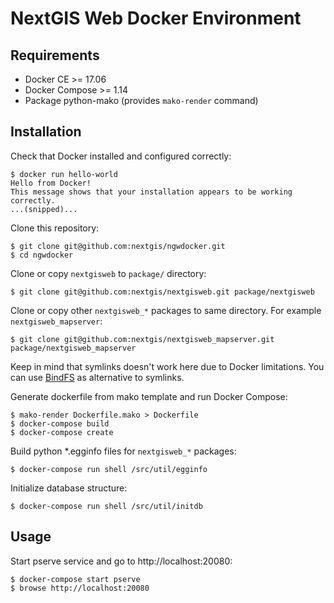 NextGIS Web Docker Environment
==============================

## Requirements

* Docker CE >= 17.06
* Docker Compose >= 1.14
* Package python-mako (provides `mako-render` command)

## Installation

Check that Docker installed and configured correctly:

    $ docker run hello-world
    Hello from Docker!
    This message shows that your installation appears to be working correctly.
    ...(snipped)...

Clone this repository:

    $ git clone git@github.com:nextgis/ngwdocker.git
    $ cd ngwdocker

Clone or copy `nextgisweb` to `package/` directory:

    $ git clone git@github.com:nextgis/nextgisweb.git package/nextgisweb

Clone or copy other `nextgisweb_*` packages to same directory. For example `nextgisweb_mapserver`:

    $ git clone git@github.com:nextgis/nextgisweb_mapserver.git package/nextgisweb_mapserver

Keep in mind that symlinks doesn't work here due to Docker limitations. You can use [BindFS](http://bindfs.org/) as alternative to symlinks.

Generate dockerfile from mako template and run Docker Compose:

    $ mako-render Dockerfile.mako > Dockerfile
    $ docker-compose build
    $ docker-compose create

Build python *.egginfo files for `nextgisweb_*` packages:

    $ docker-compose run shell /src/util/egginfo

Initialize database structure:

    $ docker-compose run shell /src/util/initdb

## Usage

Start pserve service and go to http://localhost:20080:

    $ docker-compose start pserve
    $ browse http://localhost:20080
